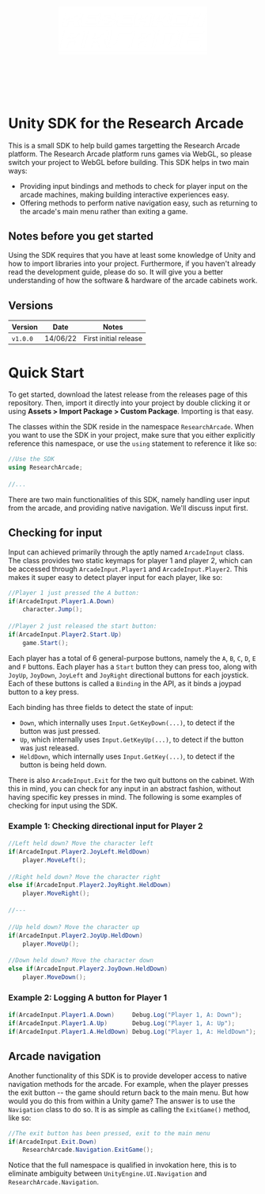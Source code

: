 <p align="center">
  <img width="300" src="./repo-assets/arcade-s.png" style="margin-bottom: 5rem;">
</p>


# Unity SDK for the Research Arcade 
This is a small SDK to help build games targetting the Research Arcade platform. The Research Arcade platform runs games via WebGL, so please switch your project to WebGL before building. This SDK helps in two main ways:

- Providing input bindings and methods to check for player input on the arcade machines, making building interactive experiences easy.
- Offering methods to perform native navigation easy, such as returning to the arcade's main menu rather than exiting a game.

## Notes before you get started
Using the SDK requires that you have at least some knowledge of Unity and how to import libraries into your project. Furthermore, if you haven't already read the development guide, please do so. It will give you a better understanding of how the software & hardware of the arcade cabinets work.



## Versions

| Version | Date | Notes | 
|----|----|----|
| `v1.0.0` | 14/06/22 | First initial release


# Quick Start
To get started, download the latest release from the releases page of this repository. Then, import it directly into your project by double clicking it or using **Assets > Import Package > Custom Package**. Importing is that easy.

The classes within the SDK reside in the namespace `ResearchArcade`. When you want to use the SDK in your project, make sure that you either explicitly reference this namespace, or use the `using` statement to reference it like so:

```cs
//Use the SDK
using ResearchArcade;

//...
```

There are two main functionalities of this SDK, namely handling user input from the arcade, and providing native navigation. We'll discuss input first.

## Checking for input
Input can achieved primarily through the aptly named `ArcadeInput` class. The class provides two static keymaps for player 1 and player 2, which can be accessed through `ArcadeInput.Player1` and `ArcadeInput.Player2`. This makes it super easy to detect player input for each player, like so:

```cs
//Player 1 just pressed the A button:
if(ArcadeInput.Player1.A.Down)
    character.Jump();

//Player 2 just released the start button:
if(ArcadeInput.Player2.Start.Up)
    game.Start();
```

Each player has a total of 6 general-purpose buttons, namely the `A`, `B`, `C`, `D`, `E` and `F` buttons. Each player has a `Start` button they can press too, along with `JoyUp`, `JoyDown`, `JoyLeft` and `JoyRight` directional buttons for each joystick. Each of these buttons is called a `Binding` in the API, as it binds a joypad button to a key press.

Each binding has three fields to detect the state of input:

- `Down`, which internally uses `Input.GetKeyDown(...)`, to detect if the button was just pressed.
- `Up`, which internally uses `Input.GetKeyUp(...)`, to detect if the button was just released.
- `HeldDown`, which internally uses `Input.GetKey(...)`, to detect if the button is being held down.

There is also `ArcadeInput.Exit` for the two quit buttons on the cabinet. With this in mind, you can check for any input in an abstract fashion, without having specific key presses in mind. The following is some examples of checking for input using the SDK.

### **Example 1: Checking directional input for Player 2**
```cs
//Left held down? Move the character left
if(ArcadeInput.Player2.JoyLeft.HeldDown)
    player.MoveLeft();

//Right held down? Move the character right
else if(ArcadeInput.Player2.JoyRight.HeldDown)
    player.MoveRight();

//---

//Up held down? Move the character up
if(ArcadeInput.Player2.JoyUp.HeldDown)
    player.MoveUp();

//Down held down? Move the character down
else if(ArcadeInput.Player2.JoyDown.HeldDown)
    player.MoveDown();
```

### **Example 2: Logging A button for Player 1**
```cs
if(ArcadeInput.Player1.A.Down)     Debug.Log("Player 1, A: Down");
if(ArcadeInput.Player1.A.Up)       Debug.Log("Player 1, A: Up");
if(ArcadeInput.Player1.A.HeldDown) Debug.Log("Player 1, A: HeldDown");
```

## Arcade navigation
Another functionality of this SDK is to provide developer access to native navigation methods for the arcade. For example, when the player presses the exit button -- the game should return back to the main menu. But how would you do this from within a Unity game? The answer is to use the `Navigation` class to do so. It is as simple as calling the `ExitGame()` method, like so:

```cs
//The exit button has been pressed, exit to the main menu
if(ArcadeInput.Exit.Down)
    ResearchArcade.Navigation.ExitGame();
```

Notice that the full namespace is qualified in invokation here, this is to eliminate ambiguity between `UnityEngine.UI.Navigation` and `ResearchArcade.Navigation`. 
